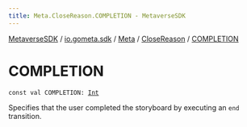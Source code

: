 ```yaml
---
title: Meta.CloseReason.COMPLETION - MetaverseSDK
---
```


[MetaverseSDK](../../../index.html) / [io.gometa.sdk](../../index.html) / [Meta](../index.html) / [CloseReason](index.html) / [COMPLETION](./-c-o-m-p-l-e-t-i-o-n.html)

# COMPLETION

`const val COMPLETION: `[`Int`](https://kotlinlang.org/api/latest/jvm/stdlib/kotlin/-int/index.html)

Specifies that the user completed the storyboard by executing an `end` transition.

